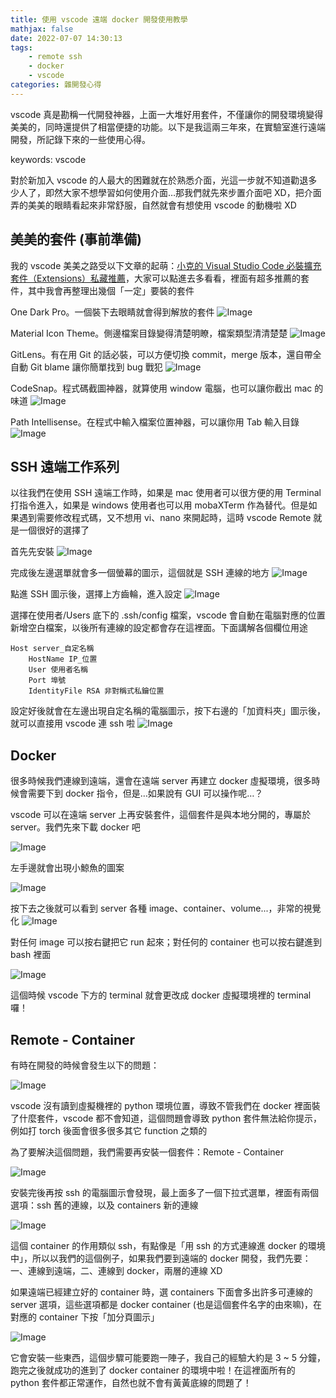 ```yaml
---
title: 使用 vscode 遠端 docker 開發使用教學
mathjax: false
date: 2022-07-07 14:30:13
tags: 
    - remote ssh
    - docker
    - vscode
categories: 雜開發心得
---
```


vscode 真是勘稱一代開發神器，上面一大堆好用套件，不僅讓你的開發環境變得美美的，同時還提供了相當便捷的功能。以下是我這兩三年來，在實驗室進行遠端開發，所記錄下來的一些使用心得。

keywords: vscode
<!--more-->

對於新加入 vscode 的人最大的困難就在於熟悉介面，光這一步就不知道勸退多少人了，即然大家不想學習如何使用介面…那我們就先來步置介面吧 XD，把介面弄的美美的眼睛看起來非常舒服，自然就會有想使用 vscode 的動機啦 XD

## 美美的套件 (事前準備)
我的 vscode 美美之路受以下文章的起萌：[小克的 Visual Studio Code 必裝擴充套件（Extensions）私藏推薦](https://blog.goodjack.tw/2018/03/visual-studio-code-extensions.html)，大家可以點進去多看看，裡面有超多推薦的套件，其中我會再整理出幾個「一定」要裝的套件

One Dark Pro。一個裝下去眼睛就會得到解放的套件
![Image](https://i.imgur.com/5EFRD1R.png)

Material Icon Theme。側邊檔案目錄變得清楚明瞭，檔案類型清清楚楚
![Image](https://i.imgur.com/BijJLgI.png)

GitLens。有在用 Git 的話必裝，可以方便切換 commit，merge 版本，還自帶全自動 Git blame 讓你簡單找到 bug 戰犯
![Image](https://i.imgur.com/NlflEAd.png)

CodeSnap。程式碼截圖神器，就算使用 window 電腦，也可以讓你截出 mac 的味道
![Image](https://i.imgur.com/ytZdWhk.png)

Path Intellisense。在程式中輸入檔案位置神器，可以讓你用 Tab 輸入目錄
![Image](https://i.imgur.com/FFBYp62.png)

## SSH 遠端工作系列

以往我們在使用 SSH 遠端工作時，如果是 mac 使用者可以很方便的用 Terminal 打指令進入，如果是 windows 使用者也可以用 mobaXTerm 作為替代。但是如果遇到需要修改程式碼，又不想用 vi、nano 來開起時，這時 vscode Remote 就是一個很好的選擇了

首先先安裝
![Image](https://i.imgur.com/chTKjOK.png)

完成後左邊選單就會多一個螢幕的圖示，這個就是 SSH 連線的地方
![Image](https://i.imgur.com/ZFv3Hhr.png)

點進 SSH 圖示後，選擇上方齒輪，進入設定
![Image](https://i.imgur.com/jK0oRxR.png)

選擇在使用者/Users 底下的 .ssh/config 檔案，vscode 會自動在電腦對應的位置新增空白檔案，以後所有連線的設定都會存在這裡面。下面講解各個欄位用途
```
Host server_自定名稱
	HostName IP_位置
	User 使用者名稱
	Port 埠號
	IdentityFile RSA 非對稱式私鑰位置
```

設定好後就會在左邊出現自定名稱的電腦圖示，按下右邊的「加資料夾」圖示後，就可以直接用 vscode 連 ssh 啦
![Image](https://i.imgur.com/ZQDVhvy.png)

## Docker
很多時候我們連線到遠端，還會在遠端 server 再建立 docker 虛擬環境，很多時候會需要下到 docker 指令，但是…如果說有 GUI 可以操作呢…？

vscode 可以在遠端 server 上再安裝套件，這個套件是與本地分開的，專屬於 server。我們先來下載 docker 吧

![Image](https://i.imgur.com/jKjX7v8.png)

左手邊就會出現小鯨魚的圖案

![Image](https://i.imgur.com/3a8suR4.png)

按下去之後就可以看到 server 各種 image、container、volume...，非常的視覺化
![Image](https://i.imgur.com/tuGdJp0.png)

對任何 image 可以按右鍵把它 run 起來；對任何的 container 也可以按右鍵進到 bash 裡面

![Image](https://i.imgur.com/tkgVDXw.png)

這個時候 vscode 下方的 terminal 就會更改成 docker 虛擬環境裡的 terminal 囉！

## Remote - Container
有時在開發的時候會發生以下的問題：

![Image](https://i.imgur.com/xpsA9vL.png)

vscode 沒有讀到虛擬機裡的 python 環境位置，導致不管我們在 docker 裡面裝了什麼套件，vscode 都不會知道，這個問題會導致 python 套件無法給你提示，例如打 torch 後面會很多很多其它 function 之類的

為了要解決這個問題，我們需要再安裝一個套件：Remote - Container

![Image](https://i.imgur.com/APw02LC.png)

安裝完後再按 ssh 的電腦圖示會發現，最上面多了一個下拉式選單，裡面有兩個選項：ssh 舊的連線，以及 containers 新的連線

![Image](https://i.imgur.com/laq1Qwm.png)

這個 container 的作用類似 ssh，有點像是「用 ssh 的方式連線進 docker 的環境中」，所以以我們的這個例子，如果我們要到遠端的 docker 開發，我們先要：一、連線到遠端，二、連線到 docker，兩層的連線 XD

如果遠端已經建立好的 container 時，選 containers 下面會多出許多可連線的 server 選項，這些選項都是 docker container (也是這個套件名字的由來嘛)，在對應的 container 下按「加分頁圖示」

![Image](https://i.imgur.com/VLkKv28.png)

它會安裝一些東西，這個步驟可能要跑一陣子，我自己的經驗大約是 3 ~ 5 分鐘，跑完之後就成功的進到了 docker container 的環境中啦！在這裡面所有的 python 套件都正常運作，自然也就不會有黃黃底線的問題了！
